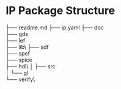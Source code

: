 # IP Package Structure

├── readme.md
├── ip.yaml
├── doc\
├── gds\
├── lef\
├── lib\ 
├── sdf\
├── spef\
├── spice\
├── hdl\ 
│   ├── src\
│   └── gl\
└── verify\
